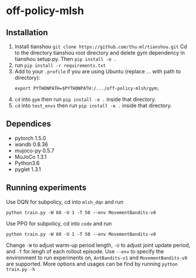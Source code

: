 # off-policy-mlsh
## Installation
1. Install tianshou `git clone https://github.com/thu-ml/tianshou.git`
Cd to the directory tianshou root directory and delete gym dependency in tianshou setup.py. Then `pip install -e .` 
2. run `pip install -r requirements.txt`
3. Add to your `.profile` if you are using Ubuntu (replace ... with path to directory):
    ```
    export PYTHONPATH=$PYTHONPATH:/.../off-policy-mlsh/gym;
    ```
4. `cd` into `gym` then run `pip install -e .` inside that directory.
5. `cd` into `test_envs` then run `pip install -e .` inside that directory.

## Dependices

- pytorch 1.5.0
- wandb 0.8.36
- mujoco-py 0.5.7
- MuJoCo 1.3.1
- Python3.6
- pyglet 1.3.1

## Running experiments

Use DQN for subpolicy, cd into `mlsh_dqn` and run
```
python train.py -W 60 -U 1 -T 50 --env MovementBandits-v0
```

Use PPO for subpolicy, cd into `code` and run
```
python train.py -W 60 -U 1 -T 50 --env MovementBandits-v0
```
Change `-W` to adjust warm-up period length, `-U` to adjust joint update period, and `-T` for lengh of each rollout episode. Use `--env` to specify the environment to run experiments on, `AntBandits-v1` and `MovementBandits-v0` are supported. More options and usages can be find by running `python train.py -h`